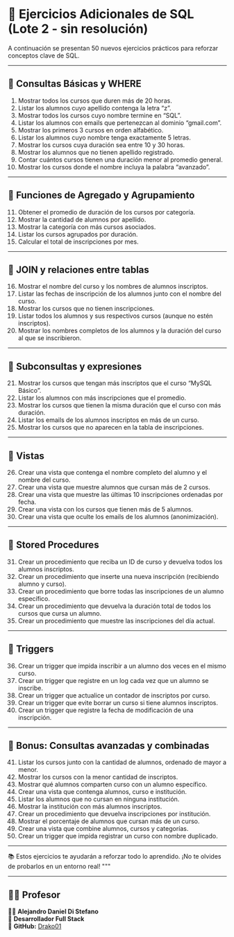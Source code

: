 # 📘 Ejercicios Adicionales de SQL (Lote 2 - sin resolución)

A continuación se presentan 50 nuevos ejercicios prácticos para reforzar conceptos clave de SQL.

---

## 🔹 Consultas Básicas y WHERE

1. Mostrar todos los cursos que duren más de 20 horas.
2. Listar los alumnos cuyo apellido contenga la letra “z”.
3. Mostrar todos los cursos cuyo nombre termine en “SQL”.
4. Listar los alumnos con emails que pertenezcan al dominio “gmail.com”.
5. Mostrar los primeros 3 cursos en orden alfabético.
6. Listar los alumnos cuyo nombre tenga exactamente 5 letras.
7. Mostrar los cursos cuya duración sea entre 10 y 30 horas.
8. Mostrar los alumnos que no tienen apellido registrado.
9. Contar cuántos cursos tienen una duración menor al promedio general.
10. Mostrar los cursos donde el nombre incluya la palabra “avanzado”.

---

## 🔹 Funciones de Agregado y Agrupamiento

11. Obtener el promedio de duración de los cursos por categoría.
12. Mostrar la cantidad de alumnos por apellido.
13. Mostrar la categoría con más cursos asociados.
14. Listar los cursos agrupados por duración.
15. Calcular el total de inscripciones por mes.

---

## 🔹 JOIN y relaciones entre tablas

16. Mostrar el nombre del curso y los nombres de alumnos inscriptos.
17. Listar las fechas de inscripción de los alumnos junto con el nombre del curso.
18. Mostrar los cursos que no tienen inscripciones.
19. Listar todos los alumnos y sus respectivos cursos (aunque no estén inscriptos).
20. Mostrar los nombres completos de los alumnos y la duración del curso al que se inscribieron.

---

## 🔹 Subconsultas y expresiones

21. Mostrar los cursos que tengan más inscriptos que el curso “MySQL Básico”.
22. Listar los alumnos con más inscripciones que el promedio.
23. Mostrar los cursos que tienen la misma duración que el curso con más duración.
24. Listar los emails de los alumnos inscriptos en más de un curso.
25. Mostrar los cursos que no aparecen en la tabla de inscripciones.

---

## 🔹 Vistas

26. Crear una vista que contenga el nombre completo del alumno y el nombre del curso.
27. Crear una vista que muestre alumnos que cursan más de 2 cursos.
28. Crear una vista que muestre las últimas 10 inscripciones ordenadas por fecha.
29. Crear una vista con los cursos que tienen más de 5 alumnos.
30. Crear una vista que oculte los emails de los alumnos (anonimización).

---

## 🔹 Stored Procedures

31. Crear un procedimiento que reciba un ID de curso y devuelva todos los alumnos inscriptos.
32. Crear un procedimiento que inserte una nueva inscripción (recibiendo alumno y curso).
33. Crear un procedimiento que borre todas las inscripciones de un alumno específico.
34. Crear un procedimiento que devuelva la duración total de todos los cursos que cursa un alumno.
35. Crear un procedimiento que muestre las inscripciones del día actual.

---

## 🔹 Triggers

36. Crear un trigger que impida inscribir a un alumno dos veces en el mismo curso.
37. Crear un trigger que registre en un log cada vez que un alumno se inscribe.
38. Crear un trigger que actualice un contador de inscriptos por curso.
39. Crear un trigger que evite borrar un curso si tiene alumnos inscriptos.
40. Crear un trigger que registre la fecha de modificación de una inscripción.

---

## 🔹 Bonus: Consultas avanzadas y combinadas

41. Listar los cursos junto con la cantidad de alumnos, ordenado de mayor a menor.
42. Mostrar los cursos con la menor cantidad de inscriptos.
43. Mostrar qué alumnos comparten curso con un alumno específico.
44. Crear una vista que contenga alumnos, curso e institución.
45. Listar los alumnos que no cursan en ninguna institución.
46. Mostrar la institución con más alumnos inscriptos.
47. Crear un procedimiento que devuelva inscripciones por institución.
48. Mostrar el porcentaje de alumnos que cursan más de un curso.
49. Crear una vista que combine alumnos, cursos y categorías.
50. Crear un trigger que impida registrar un curso con nombre duplicado.

---

📚 Estos ejercicios te ayudarán a reforzar todo lo aprendido. ¡No te olvides de probarlos en un entorno real!
"""

---

## 🧑‍🏫 Profesor  

👨‍💻 **Alejandro Daniel Di Stefano**  
📌 **Desarrollador Full Stack**  
🔗 **GitHub:** [Drako01](https://github.com/Drako01)  